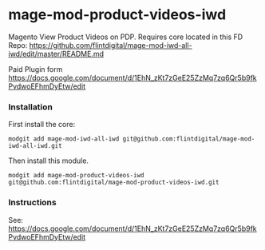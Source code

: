 # mage-mod-product-videos-iwd
Magento View Product Videos on PDP. Requires core located in this FD Repo: https://github.com/flintdigital/mage-mod-iwd-all-iwd/edit/master/README.md

Paid Plugin form https://docs.google.com/document/d/1EhN_zKt7zGeE25ZzMq7zq6Qr5b9fkPvdwoEFhmDyEtw/edit

### Installation
First install the core: 

`modgit add mage-mod-iwd-all-iwd git@github.com:flintdigital/mage-mod-iwd-all-iwd.git`

Then install this module. 

`modgit add mage-mod-product-videos-iwd git@github.com:flintdigital/mage-mod-product-videos-iwd.git`

### Instructions 
See: https://docs.google.com/document/d/1EhN_zKt7zGeE25ZzMq7zq6Qr5b9fkPvdwoEFhmDyEtw/edit

